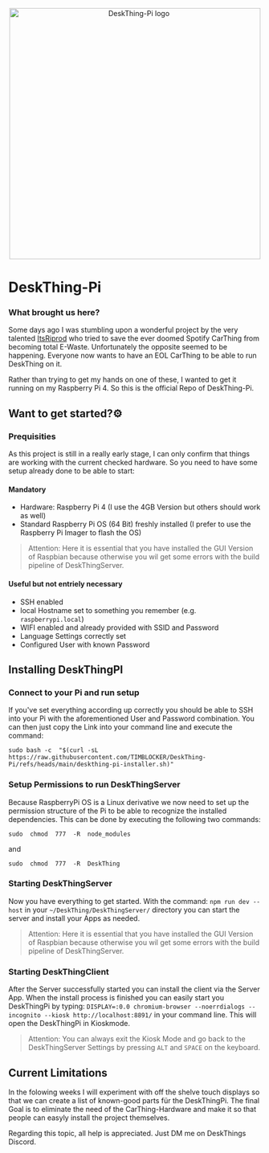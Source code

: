 
<p align="center">
    <img width="500" src="https://github.com/TIMBLOCKER/DeskThing-Pi/blob/ac63a235907ffbdf23b503e45caf5946f0584b99/readme_images/deskthing-PI.png" alt="DeskThing-Pi logo">
</p>

# DeskThing-Pi 

### What brought us here?
Some days ago I was stumbling upon a wonderful project by the very talented [ItsRiprod](https://github.com/ItsRiprod) who tried to save the ever doomed Spotify CarThing from becoming total E-Waste. Unfortunately the opposite seemed to be happening. Everyone now wants to have an EOL CarThing to be able to run DeskThing on it.

Rather than trying to get my hands on one of these, I wanted to get it running on my Raspberry Pi 4. So this is the official Repo of DeskThing-Pi.

## Want to get started?⚙️
### Prequisities
As this project is still in a really early stage, I can only confirm that things are working with the current checked hardware. So you need to have some setup already done to be able to start:

#### Mandatory
 - Hardware: Raspberry Pi 4 (I use the 4GB  Version but others should work as well)
 - Standard Raspberry Pi OS (64 Bit) freshly installed (I prefer to use the Raspberry Pi Imager to flash the OS)
> Attention: Here it is essential that you have installed the GUI Version of Raspbian because otherwise you wil get some errors with the build pipeline of DeskThingServer.

#### Useful but not entriely necessary

 - SSH enabled
 - local Hostname set to something you remember (e.g. `raspberrypi.local`)
 - WIFI enabled and already provided with SSID and Password
 - Language Settings correctly set
 - Configured User with known Password

## Installing DeskThingPI
### Connect to your Pi and run setup
If you've set everything according up correctly you should be able to SSH into your Pi with the aforementioned User and Password combination. You can then just copy the Link into your command line and execute the command:

    sudo bash -c  "$(curl -sL https://raw.githubusercontent.com/TIMBLOCKER/DeskThing-Pi/refs/heads/main/deskthing-pi-installer.sh)"

### Setup Permissions to run DeskThingServer
Because RaspberryPi OS is a Linux derivative we now need to set up the permission structure of the Pi to be able to recognize the installed dependencies. This can be done by executing the following two commands:

    sudo  chmod  777  -R  node_modules
and

    sudo  chmod  777  -R  DeskThing

### Starting DeskThingServer

Now you have everything to get started. With the command: ``npm run dev --host`` in your ``~/DeskThing/DeskThingServer/`` directory you can start the server and install your Apps as needed.

> Attention: Here it is essential that you have installed the GUI Version of Raspbian because otherwise you wil get some errors with the build pipeline of DeskThingServer.

### Starting DeskThingClient
After the Server successfully started you can install the client via the Server App. When the install process is finished you can easily start you DeskThingPi by typing:
``DISPLAY=:0.0 chromium-browser --noerrdialogs --incognito --kiosk http://localhost:8891/`` in your command line. This will open the DeskThingPi in Kioskmode.

> Attention: You can always exit the Kiosk Mode and go back to the DeskThingServer Settings by pressing ``ALT`` and ``SPACE`` on the keyboard.

## Current Limitations 
In the folowing weeks I will experiment with off the shelve touch displays so that we can create a list of known-good parts für the DeskThingPi. The final Goal is to eliminate the need of the CarThing-Hardware and make it so that people can easyly install the project themselves.

Regarding this topic, all help is appreciated. Just DM me on DeskThings Discord.
